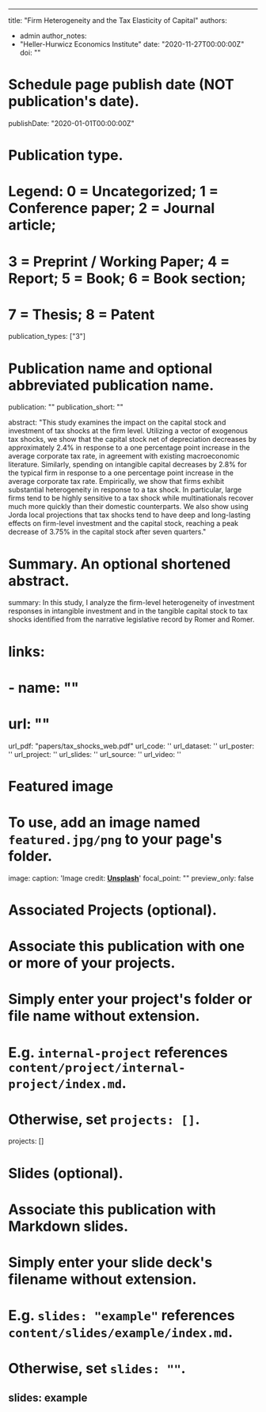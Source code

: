 
---
title: "Firm Heterogeneity and the Tax Elasticity of Capital"
authors:
- admin
author_notes:
- "Heller-Hurwicz Economics Institute"
date: "2020-11-27T00:00:00Z"
doi: ""

# Schedule page publish date (NOT publication's date).
publishDate: "2020-01-01T00:00:00Z"

# Publication type.
# Legend: 0 = Uncategorized; 1 = Conference paper; 2 = Journal article;
# 3 = Preprint / Working Paper; 4 = Report; 5 = Book; 6 = Book section;
# 7 = Thesis; 8 = Patent
publication_types: ["3"]

# Publication name and optional abbreviated publication name.
publication: ""
publication_short: ""

abstract: "This study examines the impact on the capital stock and investment of tax shocks at the firm level. Utilizing a vector of exogenous tax shocks, we show that the capital stock net of depreciation decreases by approximately 2.4% in response to a one percentage point increase in the average corporate tax rate, in agreement with existing macroeconomic literature. Similarly, spending on intangible capital decreases by 2.8% for the typical firm in response to a one percentage point increase in the average corporate tax rate. Empirically, we show that firms exhibit substantial heterogeneity in response to a tax shock. In particular, large firms tend to be highly sensitive to a tax shock while multinationals recover much more quickly than their domestic counterparts. We also show using Jorda local projections that tax shocks tend to have deep and long-lasting effects on firm-level investment and the capital stock, reaching a peak decrease of 3.75% in the capital stock after seven quarters."

# Summary. An optional shortened abstract.
summary: In this study, I analyze the firm-level heterogeneity of investment responses in intangible investment and in the tangible capital stock to tax shocks identified from the narrative legislative record by Romer and Romer.



# links:
# - name: ""
#   url: ""
url_pdf: "papers/tax_shocks_web.pdf"
url_code: ''
url_dataset: ''
url_poster: ''
url_project: ''
url_slides: ''
url_source: ''
url_video: ''

# Featured image
# To use, add an image named `featured.jpg/png` to your page's folder. 
image:
  caption: 'Image credit: [**Unsplash**](https://unsplash.com/photos/jdD8gXaTZsc)'
  focal_point: ""
  preview_only: false

# Associated Projects (optional).
#   Associate this publication with one or more of your projects.
#   Simply enter your project's folder or file name without extension.
#   E.g. `internal-project` references `content/project/internal-project/index.md`.
#   Otherwise, set `projects: []`.
projects: []

# Slides (optional).
#   Associate this publication with Markdown slides.
#   Simply enter your slide deck's filename without extension.
#   E.g. `slides: "example"` references `content/slides/example/index.md`.
#   Otherwise, set `slides: ""`.
slides: example
---
